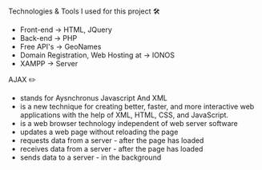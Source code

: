 Technologies & Tools I used for this project 🛠️

* Front-end -> HTML, JQuery
* Back-end -> PHP
* Free API's -> GeoNames
* Domain Registration, Web Hosting at -> IONOS
* XAMPP -> Server

AJAX ✏️

* stands for Aysnchronus Javascript And XML
* is a new technique for creating better, faster, and more interactive web applications with the help of XML, HTML, CSS, and JavaScript.
* is a web browser technology independent of web server software
* updates a web page without reloading the page
* requests data from a server - after the page has loaded
* receives data from a server - after the page has loaded
* sends data to a server - in the background
